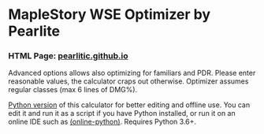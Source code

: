 # MapleStory WSE Optimizer by Pearlite
### HTML Page: [pearlitic.github.io](https://pearlitic.github.io/)



Advanced options allows also optimizing for familiars and PDR. Please enter reasonable values, the calculator craps out otherwise. Optimizer assumes regular classes (max 6 lines of DMG%).

[Python version](https://github.com/Pearlitic/pearlitic.github.io/blob/main/Maple_WSE_Calculator.py) of this calculator for better editing and offline use. You can edit it and run it as a script if you have Python installed, or run it on an online IDE such as [\(online-python\)](https://www.online-python.com/). Requires Python 3.6+. 

